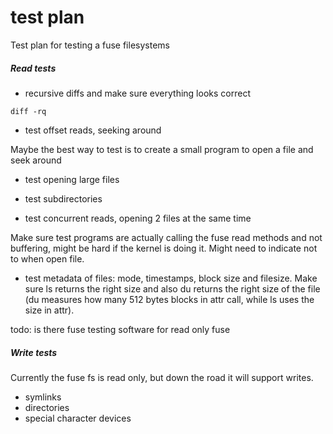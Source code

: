 # test plan

Test plan for testing a fuse filesystems

##### Read tests

- recursive diffs and make sure everything looks correct

```
diff -rq
```

- test offset reads, seeking around

Maybe the best way to test is to create a small program to open a file and seek around

- test opening large files

- test subdirectories

- test concurrent reads, opening 2 files at the same time

Make sure test programs are actually calling the fuse read methods and not buffering, might be hard if the kernel is doing it. Might need to indicate not to when open file.

- test metadata of files: mode, timestamps, block size and filesize. Make sure ls returns the right size and also du returns the right size of the file (du measures how many 512 bytes blocks in attr call, while ls uses the size in attr).

todo: is there fuse testing software for read only fuse

##### Write tests

Currently the fuse fs is read only, but down the road it will support writes.

- symlinks
- directories
- special character devices
